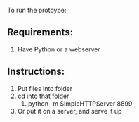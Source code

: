 To run the protoype:

## Requirements: 
1. Have Python or a webserver

## Instructions:

1. Put files into folder
2. cd into that folder
   1. python -m SimpleHTTPServer 8899
3. Or put it on a server, and serve it up
